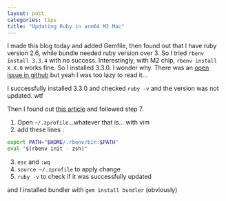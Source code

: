 ```yaml
---
layout: post
categories: tips
title: "Updating Ruby in arm64 M2 Mac"
---
```


I made this blog today and added Gemfile, then found out that I have ruby version 2.6, while bundle needed ruby version over 3. So I tried `rbenv install 3.3.4` with no success. Interestingly, with M2 chip, `rbenv install X.X.0` works fine. So I installed 3.3.0. I wonder why. There was an [open issue in github](https://github.com/rbenv/ruby-build/discussions/1961) but yeah I was too lazy to read it...

I successfully installed 3.3.0 and checked `ruby -v` and the version was not updated. wtf

Then I found out [this article](https://dev.to/luizgadao/easy-way-to-change-ruby-version-in-mac-m1-m2-and-m3-16hl) and followed step 7.

1. Open `~/.zprofile`...whatever that is... with vim
2. add these lines :
```bash
export PATH="$HOME/.rbenv/bin:$PATH"
eval "$(rbenv init - zsh)"
```
3. `esc` and `:wq`
4. `source ~/.zprofile` to apply change
5. `ruby -v` to check if it was successfully updated

and I installed bundler with `gem install bundler` (obviously)
